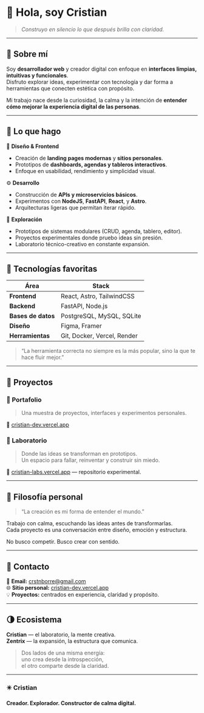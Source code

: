 # 🌙 Hola, soy Cristian

> *Construyo en silencio lo que después brilla con claridad.*

---

## 🧭 Sobre mí

Soy **desarrollador web** y creador digital con enfoque en **interfaces limpias, intuitivas y funcionales**.  
Disfruto explorar ideas, experimentar con tecnología y dar forma a herramientas que conecten estética con propósito.

Mi trabajo nace desde la curiosidad, la calma y la intención de **entender cómo mejorar la experiencia digital de las personas**.

---

## 🧪 Lo que hago

🎨 **Diseño & Frontend**
- Creación de **landing pages modernas** y **sitios personales**.  
- Prototipos de **dashboards, agendas y tableros interactivos**.  
- Enfoque en usabilidad, rendimiento y simplicidad visual.

⚙️ **Desarrollo**
- Construcción de **APIs y microservicios básicos**.  
- Experimentos con **NodeJS**, **FastAPI**, **React**, y **Astro**.  
- Arquitecturas ligeras que permitan iterar rápido.

🧩 **Exploración**
- Prototipos de sistemas modulares (CRUD, agenda, tablero, editor).  
- Proyectos experimentales donde pruebo ideas sin presión.  
- Laboratorio técnico-creativo en constante expansión.

---

## 🔧 Tecnologías favoritas

| Área | Stack |
|------|--------|
| **Frontend** | React, Astro, TailwindCSS |
| **Backend** | FastAPI, Node.js |
| **Bases de datos** | PostgreSQL, MySQL, SQLite |
| **Diseño** | Figma, Framer |
| **Herramientas** | Git, Docker, Vercel, Render |

> “La herramienta correcta no siempre es la más popular, sino la que te hace fluir mejor.”

---

## 📁 Proyectos

### 🎨 Portafolio
> Una muestra de proyectos, interfaces y experimentos personales.

🔗 [cristian-dev.vercel.app](https://cristian-dev.vercel.app)  

### 🧪 Laboratorio
> Donde las ideas se transforman en prototipos.  
> Un espacio para fallar, reinventar y construir sin miedo.

🔗 [cristian-labs.vercel.app](https://cristian-labs.vercel.app)   — repositorio experimental.

---

## 🌱 Filosofía personal

> “La creación es mi forma de entender el mundo.”  

Trabajo con calma, escuchando las ideas antes de transformarlas.  
Cada proyecto es una conversación entre diseño, emoción y estructura.

No busco competir. Busco crear con sentido.

---

## 💬 Contacto

📩 **Email:** crstnborre@gmail.com  
🌐 **Sitio personal:** [cristian-dev.vercel.app](https://cristian-dev.vercel.app)  
💡 **Proyectos:** centrados en experiencia, claridad y propósito.

---

## 🌗 Ecosistema

**Cristian** — el laboratorio, la mente creativa.  
**Zentrix** — la expansión, la estructura que comunica.

> Dos lados de una misma energía:  
> uno crea desde la introspección,  
> el otro comparte desde la claridad.

---

### ✴️ Cristian  
**Creador. Explorador. Constructor de calma digital.**

